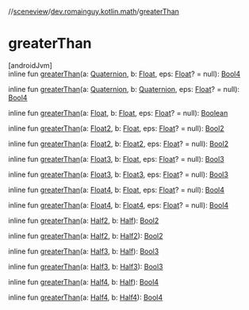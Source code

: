 //[sceneview](../../index.md)/[dev.romainguy.kotlin.math](index.md)/[greaterThan](greater-than.md)

# greaterThan

[androidJvm]\
inline fun [greaterThan](greater-than.md)(a: [Quaternion](-quaternion/index.md), b: [Float](https://kotlinlang.org/api/latest/jvm/stdlib/kotlin/-float/index.html), eps: [Float](https://kotlinlang.org/api/latest/jvm/stdlib/kotlin/-float/index.html)? = null): [Bool4](-bool4/index.md)

inline fun [greaterThan](greater-than.md)(a: [Quaternion](-quaternion/index.md), b: [Quaternion](-quaternion/index.md), eps: [Float](https://kotlinlang.org/api/latest/jvm/stdlib/kotlin/-float/index.html)? = null): [Bool4](-bool4/index.md)

inline fun [greaterThan](greater-than.md)(a: [Float](https://kotlinlang.org/api/latest/jvm/stdlib/kotlin/-float/index.html), b: [Float](https://kotlinlang.org/api/latest/jvm/stdlib/kotlin/-float/index.html), eps: [Float](https://kotlinlang.org/api/latest/jvm/stdlib/kotlin/-float/index.html)? = null): [Boolean](https://kotlinlang.org/api/latest/jvm/stdlib/kotlin/-boolean/index.html)

inline fun [greaterThan](greater-than.md)(a: [Float2](-float2/index.md), b: [Float](https://kotlinlang.org/api/latest/jvm/stdlib/kotlin/-float/index.html), eps: [Float](https://kotlinlang.org/api/latest/jvm/stdlib/kotlin/-float/index.html)? = null): [Bool2](-bool2/index.md)

inline fun [greaterThan](greater-than.md)(a: [Float2](-float2/index.md), b: [Float2](-float2/index.md), eps: [Float](https://kotlinlang.org/api/latest/jvm/stdlib/kotlin/-float/index.html)? = null): [Bool2](-bool2/index.md)

inline fun [greaterThan](greater-than.md)(a: [Float3](-float3/index.md), b: [Float](https://kotlinlang.org/api/latest/jvm/stdlib/kotlin/-float/index.html), eps: [Float](https://kotlinlang.org/api/latest/jvm/stdlib/kotlin/-float/index.html)? = null): [Bool3](-bool3/index.md)

inline fun [greaterThan](greater-than.md)(a: [Float3](-float3/index.md), b: [Float3](-float3/index.md), eps: [Float](https://kotlinlang.org/api/latest/jvm/stdlib/kotlin/-float/index.html)? = null): [Bool3](-bool3/index.md)

inline fun [greaterThan](greater-than.md)(a: [Float4](-float4/index.md), b: [Float](https://kotlinlang.org/api/latest/jvm/stdlib/kotlin/-float/index.html), eps: [Float](https://kotlinlang.org/api/latest/jvm/stdlib/kotlin/-float/index.html)? = null): [Bool4](-bool4/index.md)

inline fun [greaterThan](greater-than.md)(a: [Float4](-float4/index.md), b: [Float4](-float4/index.md), eps: [Float](https://kotlinlang.org/api/latest/jvm/stdlib/kotlin/-float/index.html)? = null): [Bool4](-bool4/index.md)

inline fun [greaterThan](greater-than.md)(a: [Half2](-half2/index.md), b: [Half](-half/index.md)): [Bool2](-bool2/index.md)

inline fun [greaterThan](greater-than.md)(a: [Half2](-half2/index.md), b: [Half2](-half2/index.md)): [Bool2](-bool2/index.md)

inline fun [greaterThan](greater-than.md)(a: [Half3](-half3/index.md), b: [Half](-half/index.md)): [Bool3](-bool3/index.md)

inline fun [greaterThan](greater-than.md)(a: [Half3](-half3/index.md), b: [Half3](-half3/index.md)): [Bool3](-bool3/index.md)

inline fun [greaterThan](greater-than.md)(a: [Half4](-half4/index.md), b: [Half](-half/index.md)): [Bool4](-bool4/index.md)

inline fun [greaterThan](greater-than.md)(a: [Half4](-half4/index.md), b: [Half4](-half4/index.md)): [Bool4](-bool4/index.md)
